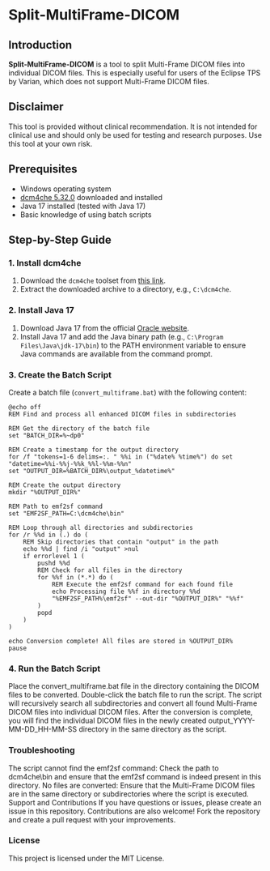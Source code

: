 # Split-MultiFrame-DICOM

## Introduction
**Split-MultiFrame-DICOM** is a tool to split Multi-Frame DICOM files into individual DICOM files. This is especially useful for users of the Eclipse TPS by Varian, which does not support Multi-Frame DICOM files.

## Disclaimer
This tool is provided without clinical recommendation. It is not intended for clinical use and should only be used for testing and research purposes. Use this tool at your own risk.

## Prerequisites
- Windows operating system
- [dcm4che 5.32.0](https://sourceforge.net/projects/dcm4che/files/dcm4che3/5.32.0/) downloaded and installed
- Java 17 installed (tested with Java 17)
- Basic knowledge of using batch scripts

## Step-by-Step Guide

### 1. Install dcm4che
1. Download the `dcm4che` toolset from [this link](https://sourceforge.net/projects/dcm4che/files/dcm4che3/5.32.0/).
2. Extract the downloaded archive to a directory, e.g., `C:\dcm4che`.

### 2. Install Java 17
1. Download Java 17 from the official [Oracle website](https://www.oracle.com/java/technologies/javase/jdk17-archive-downloads.html).
2. Install Java 17 and add the Java binary path (e.g., `C:\Program Files\Java\jdk-17\bin`) to the PATH environment variable to ensure Java commands are available from the command prompt.

### 3. Create the Batch Script
Create a batch file (`convert_multiframe.bat`) with the following content:

```batch
@echo off
REM Find and process all enhanced DICOM files in subdirectories

REM Get the directory of the batch file
set "BATCH_DIR=%~dp0"

REM Create a timestamp for the output directory
for /f "tokens=1-6 delims=:. " %%i in ("%date% %time%") do set "datetime=%%i-%%j-%%k_%%l-%%m-%%n"
set "OUTPUT_DIR=%BATCH_DIR%\output_%datetime%"

REM Create the output directory
mkdir "%OUTPUT_DIR%"

REM Path to emf2sf command
set "EMF2SF_PATH=C:\dcm4che\bin"

REM Loop through all directories and subdirectories
for /r %%d in (.) do (
    REM Skip directories that contain "output" in the path
    echo %%d | find /i "output" >nul
    if errorlevel 1 (
        pushd %%d
        REM Check for all files in the directory
        for %%f in (*.*) do (
            REM Execute the emf2sf command for each found file
            echo Processing file %%f in directory %%d
            "%EMF2SF_PATH%\emf2sf" --out-dir "%OUTPUT_DIR%" "%%f"
        )
        popd
    )
)

echo Conversion complete! All files are stored in %OUTPUT_DIR%
pause
```
### 4. Run the Batch Script
Place the convert_multiframe.bat file in the directory containing the DICOM files to be converted.
Double-click the batch file to run the script. The script will recursively search all subdirectories and convert all found Multi-Frame DICOM files into individual DICOM files.
After the conversion is complete, you will find the individual DICOM files in the newly created output_YYYY-MM-DD_HH-MM-SS directory in the same directory as the script.
### Troubleshooting
The script cannot find the emf2sf command: Check the path to dcm4che\bin and ensure that the emf2sf command is indeed present in this directory.
No files are converted: Ensure that the Multi-Frame DICOM files are in the same directory or subdirectories where the script is executed.
Support and Contributions
If you have questions or issues, please create an issue in this repository. Contributions are also welcome! Fork the repository and create a pull request with your improvements.

### License
This project is licensed under the MIT License.
